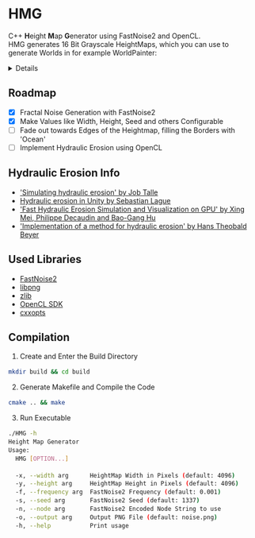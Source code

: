 # HMG
C++ **H**eight **M**ap **G**enerator using FastNoise2 and OpenCL.</br>
HMG generates 16 Bit Grayscale HeightMaps, which you can use to generate Worlds in for example WorldPainter:
<details>
  <img src="wpex.png" width="512"/>
</details>

## Roadmap
- [x] Fractal Noise Generation with FastNoise2
- [x] Make Values like Width, Height, Seed and others Configurable
- [ ] Fade out towards Edges of the Heightmap, filling the Borders with 'Ocean'
- [ ] Implement Hydraulic Erosion using OpenCL

## Hydraulic Erosion Info
- ['Simulating hydraulic erosion' by Job Talle](https://jobtalle.com/simulating_hydraulic_erosion.html)
- [Hydraulic erosion in Unity by Sebastian Lague](https://www.youtube.com/watch?v=eaXk97ujbPQ)
- ['Fast Hydraulic Erosion Simulation and Visualization on GPU' by Xing Mei, Philippe Decaudin and Bao-Gang Hu](https://xing-mei.github.io/files/erosion.pdf)
- ['Implementation of a method for hydraulic erosion' by Hans Theobald Beyer](https://www.firespark.de/resources/downloads/implementation%20of%20a%20methode%20for%20hydraulic%20erosion.pdf)

## Used Libraries
- [FastNoise2](https://github.com/Auburn/FastNoise2)
- [libpng](https://github.com/glennrp/libpng)
- [zlib](https://github.com/madler/zlib)
- [OpenCL SDK](https://github.com/KhronosGroup/OpenCL-SDK)
- [cxxopts](https://github.com/jarro2783/cxxopts)

## Compilation
1. Create and Enter the Build Directory
```bash
mkdir build && cd build
```
2. Generate Makefile and Compile the Code
```bash
cmake .. && make
```
3. Run Executable
```bash
./HMG -h
Height Map Generator
Usage:
  HMG [OPTION...]

  -x, --width arg      HeightMap Width in Pixels (default: 4096)
  -y, --height arg     HeightMap Height in Pixels (default: 4096)
  -f, --frequency arg  FastNoise2 Frequency (default: 0.001)
  -s, --seed arg       FastNoise2 Seed (default: 1337)
  -n, --node arg       FastNoise2 Encoded Node String to use
  -o, --output arg     Output PNG File (default: noise.png)
  -h, --help           Print usage
```

